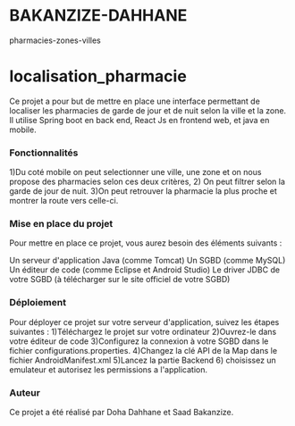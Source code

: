 # BAKANZIZE-DAHHANE
pharmacies-zones-villes
# localisation_pharmacie
Ce projet a pour but de mettre en place une interface permettant de localiser les pharmacies de garde de jour et de nuit selon la ville et la zone.
Il utilise Spring boot en back end, React Js en frontend web, et java en mobile.

### Fonctionnalités
1)Du coté mobile on peut selectionner une ville, une zone et on nous propose des pharmacies selon ces deux critères, 
2) On peut filtrer selon la garde de jour de nuit.
3)On peut retrouver la pharmacie la plus proche et montrer la route vers celle-ci.

### Mise en place du projet
Pour mettre en place ce projet, vous aurez besoin des éléments suivants :

Un serveur d'application Java (comme Tomcat)
Un SGBD (comme MySQL)
Un éditeur de code (comme Eclipse et Android Studio)
Le driver JDBC de votre SGBD (à télécharger sur le site officiel de votre SGBD)
### Déploiement
Pour déployer ce projet sur votre serveur d'application, suivez les étapes suivantes :
1)Téléchargez le projet sur votre ordinateur
2)Ouvrez-le dans votre éditeur de code
3)Configurez la connexion à votre SGBD dans le fichier configurations.properties.
4)Changez la clé API de la Map dans le fichier AndroidManifest.xml
5)Lancez la partie Backend 
6) choisissez un emulateur et autorisez les permissions a l'application.


### Auteur
Ce projet a été réalisé par Doha Dahhane et Saad Bakanzize.

